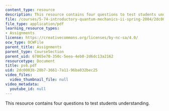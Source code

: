 ```yaml
---
content_type: resource
description: This resource contains four questions to test students understanding.
file: /courses/5-74-introductory-quantum-mechanics-ii-spring-2004/2dc0003b28b736617a1196ba032bec25_ps6.pdf
file_type: application/pdf
learning_resource_types:
- Assignments
license: https://creativecommons.org/licenses/by-nc-sa/4.0/
ocw_type: OCWFile
parent_title: Assignments
parent_type: CourseSection
parent_uid: 67865e70-350c-5eea-4eb0-2d6dc13a2162
resourcetype: Document
title: ps6.pdf
uid: 2dc0003b-28b7-3661-7a11-96ba032bec25
video_files:
  video_thumbnail_file: null
video_metadata:
  youtube_id: null
---
```

This resource contains four questions to test students understanding.